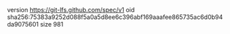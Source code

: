 version https://git-lfs.github.com/spec/v1
oid sha256:75383a9252d088f5a0a5d8ee6c396abf169aaafee865735ac6d0b94da9075601
size 981
